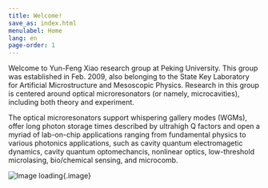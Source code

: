 ```yaml
---
title: Welcome!
save_as: index.html
menulabel: Home
lang: en
page-order: 1
---
```


Welcome to Yun-Feng Xiao research group at Peking University. This group was established in Feb. 2009, also belonging to the State Key Laboratory for Artificial Microstructure and Mesoscopic Physics. Research in this group is centered around optical microresonators (or namely, microcavities), including both theory and experiment.

The optical microresonators support whispering gallery modes (WGMs), offer long photon storage times described by ultrahigh Q factors and open a myriad of lab-on-chip applications ranging from fundamental physics to various photonics applications, such as cavity quantum electromagetic dynamics, cavity quantum optomechancis, nonlinear optics, low-threshold microlasing, bio/chemical sensing, and microcomb.

![Image loading]({filename}/images/Gathering.jpg){.image}
